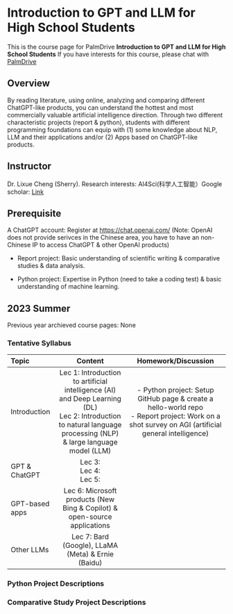 # Introduction to GPT and LLM for High School Students
This is the course page for PalmDrive **Introduction to GPT and LLM for High School Students**
If you have interests for this course, please chat with [PalmDrive](https://palmdrive.cn)


## Overview
By reading literature, using online, analyzing and comparing different ChatGPT-like products, you can understand the hottest and most commercially valuable artificial intelligence direction. Through two different characteristic projects (report & python), students with different programming foundations can equip with (1) some knowledge about NLP, LLM and their applications and/or (2) Apps based on ChatGPT-like products.

## Instructor
Dr. Lixue Cheng (Sherry). Research interests: AI4Sci(科学人工智能）Google scholar: [Link](https://scholar.google.com/citations?hl=en&user=hy_oauIAAAAJ&view_op=list_works)


## Prerequisite
A ChatGPT account: Register at https://chat.openai.com/ (Note: OpenAI does not provide serivces in the Chinese area, you have to have an non-Chinese IP to access ChatGPT \& other OpenAI products)

* Report project: Basic understanding of scientific writing \& comparative studies \& data analysis.

* Python project: Expertise in Python (need to take a coding test) \& basic understanding of machine learning.


## 2023 Summer
Previous year archieved course pages: None


### Tentative Syllabus
Topic | Content | Homework/Discussion
:-- | :--: | :--: |
Introduction | Lec 1: Introduction to artificial intelligence (AI) and Deep Learning (DL)<br>Lec 2: Introduction to natural language processing (NLP) & large language model (LLM) | - Python project: Setup GitHub page & create a hello-world repo<br> - Report project: Work on a shot survey on AGI (artificial general intelligence)
GPT \& ChatGPT | Lec 3:  <br> Lec 4: <br> Lec 5: |  
GPT-based apps | Lec 6: Microsoft products (New Bing & Copilot) \& open-source applications
Other LLMs | Lec 7: Bard (Google), LLaMA (Meta) \& Ernie (Baidu) |



### Python Project Descriptions 


### Comparative Study Project Descriptions
